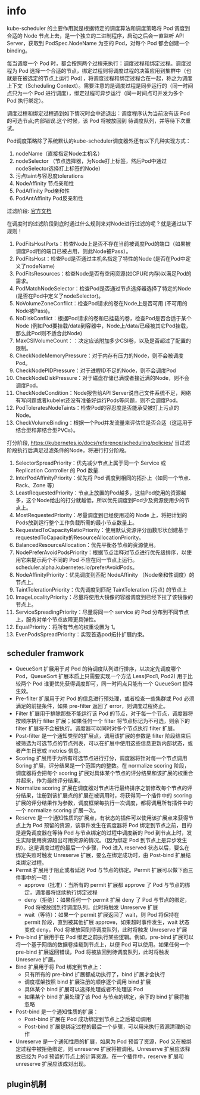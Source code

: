 # info

kube-scheduler  的主要作用就是根据特定的调度算法和调度策略将 Pod 调度到合适的 Node 节点上去，是一个独立的二进制程序，启动之后会一直监听 API Server，获取到  PodSpec.NodeName  为空的 Pod，对每个 Pod 都会创建一个 binding。

每当调度一个 Pod 时，都会按照两个过程来执行：调度过程和绑定过程。调度过程为 Pod 选择一个合适的节点，绑定过程则将调度过程的决策应用到集群中（也就是在被选定的节点上运行 Pod），将调度过程和绑定过程合在一起，称之为调度上下文（Scheduling Context）。需要注意的是调度过程是同步运行的（同一时间点只为一个 Pod 进行调度），绑定过程可异步运行（同一时间点可并发为多个 Pod 执行绑定）。

调度过程和绑定过程遇到如下情况时会中途退出：调度程序认为当前没有该 Pod 的可选节点;内部错误.这个时候，该 Pod 将被放回到  待调度队列，并等待下次重试。

Pod调度策略除了系统默认的kube-scheduler调度器外还有以下几种实现方式：
1. nodeName（直接指定Node主机名）
2. nodeSelector （节点选择器，为Node打上标签，然后Pod中通过nodeSelector选择打上标签的Node）
3. 污点taint与容忍度tolerations
4. NodeAffinity 节点亲和性
5. PodAffinity Pod亲和性
6. PodAntAffinity Pod反亲和性

过滤阶段: [官方文档](https://kubernetes.io/docs/reference/scheduling/policies/)

在调度时的过滤阶段到底时通过什么规则来对Node进行过滤的呢？就是通过以下规则！

1. PodFitsHostPorts：检查Node上是否不存在当前被调度Pod的端口（如果被调度Pod用的端口已被占用，则此Node被Pass）。
2. PodFitsHost：检查Pod是否通过主机名指定了特性的Node (是否在Pod中定义了nodeName) 
3. PodFitsResources：检查Node是否有空闲资源(如CPU和内存)以满足Pod的需求。 
4. PodMatchNodeSelector：检查Pod是否通过节点选择器选择了特定的Node (是否在Pod中定义了nodeSelector)。 
5. NoVolumeZoneConflict：检查Pod请求的卷在Node上是否可用 (不可用的Node被Pass)。 
6. NoDiskConflict：根据Pod请求的卷和已挂载的卷，检查Pod是否合适于某个Node (例如Pod要挂载/data到容器中，Node上/data/已经被其它Pod挂载，那么此Pod则不适合此Node) 
7. MaxCSIVolumeCount：：决定应该附加多少CSI卷，以及是否超过了配置的限制。 
8. CheckNodeMemoryPressure：对于内存有压力的Node，则不会被调度Pod。 
9. CheckNodePIDPressure：对于进程ID不足的Node，则不会调度Pod
10. CheckNodeDiskPressure：对于磁盘存储已满或者接近满的Node，则不会调度Pod。
11. CheckNodeCondition：Node报告给API Server说自己文件系统不足，网络有写问题或者kubelet还没有准备好运行Pods等问题，则不会调度Pod。
12. PodToleratesNodeTaints：检查Pod的容忍度是否能承受被打上污点的Node。
13. CheckVolumeBinding：根据一个Pod并发流量来评估它是否合适（这适用于结合型和非结合型PVCs）。

打分阶段, https://kubernetes.io/docs/reference/scheduling/policies/ 当过滤阶段执行后满足过滤条件的Node，将进行打分阶段。

1. SelectorSpreadPriority：优先减少节点上属于同一个 Service 或 Replication Controller 的 Pod 数量.
2. InterPodAffinityPriority：优先将 Pod 调度到相同的拓扑上（如同一个节点、Rack、Zone 等）
3. LeastRequestedPriority：节点上放置的Pod越多，这些Pod使用的资源越多，这个Node给出的打分就越低，所以优先调度到Pod少及资源使用少的节点上。
4. MostRequestedPriority：尽量调度到已经使用过的 Node 上，将把计划的Pods放到运行整个工作负载所需的最小节点数量上。
5. RequestedToCapacityRatioPriority：使用默认资源评分函数形状创建基于requestedToCapacity的ResourceAllocationPriority。
6. BalancedResourceAllocation：优先平衡各节点的资源使用。
7. NodePreferAvoidPodsPriority：根据节点注释对节点进行优先级排序，以使用它来提示两个不同的 Pod 不应在同一节点上运行。scheduler.alpha.kubernetes.io/preferAvoidPods。
8. NodeAffinityPriority：优先调度到匹配 NodeAffinity （Node亲和性调度）的节点上。
9. TaintTolerationPriority：优先调度到匹配 TaintToleration (污点) 的节点上
10. ImageLocalityPriority：尽量将使用大镜像的容器调度到已经下拉了该镜像的节点上。
11. ServiceSpreadingPriority：尽量将同一个 service 的 Pod 分布到不同节点上，服务对单个节点故障更具弹性。
12. EqualPriority：将所有节点的权重设置为 1。
13. EvenPodsSpreadPriority：实现首选pod拓扑扩展约束。


## scheduler framwork
- QueueSort  扩展用于对 Pod 的待调度队列进行排序，以决定先调度哪个 Pod，QueueSort  扩展本质上只需要实现一个方法  Less(Pod1, Pod2)  用于比较两个 Pod 谁更优先获得调度即可，同一时间点只能有一个  QueueSort  插件生效。
- Pre-filter  扩展用于对 Pod 的信息进行预处理，或者检查一些集群或 Pod 必须满足的前提条件，如果  pre-filter  返回了 error，则调度过程终止。
- Filter  扩展用于排除那些不能运行该 Pod 的节点，对于每一个节点，调度器将按顺序执行  filter  扩展；如果任何一个  filter  将节点标记为不可选，则余下的  filter  扩展将不会被执行。调度器可以同时对多个节点执行  filter  扩展。
- Post-filter  是一个通知类型的扩展点，调用该扩展的参数是  filter  阶段结束后被筛选为可选节点的节点列表，可以在扩展中使用这些信息更新内部状态，或者产生日志或 metrics 信息。
- Scoring  扩展用于为所有可选节点进行打分，调度器将针对每一个节点调用  Soring  扩展，评分结果是一个范围内的整数。在  normalize scoring  阶段，调度器将会把每个  scoring  扩展对具体某个节点的评分结果和该扩展的权重合并起来，作为最终评分结果。
- Normalize scoring  扩展在调度器对节点进行最终排序之前修改每个节点的评分结果，注册到该扩展点的扩展在被调用时，将获得同一个插件中的  scoring  扩展的评分结果作为参数，调度框架每执行一次调度，都将调用所有插件中的一个  normalize scoring  扩展一次。
- Reserve  是一个通知性质的扩展点，有状态的插件可以使用该扩展点来获得节点上为 Pod 预留的资源，该事件发生在调度器将 Pod 绑定到节点之前，目的是避免调度器在等待 Pod 与节点绑定的过程中调度新的 Pod 到节点上时，发生实际使用资源超出可用资源的情况。（因为绑定 Pod 到节点上是异步发生的）。这是调度过程的最后一个步骤，Pod 进入 reserved 状态以后，要么在绑定失败时触发 Unreserve 扩展，要么在绑定成功时，由 Post-bind 扩展结束绑定过程。
- Permit  扩展用于阻止或者延迟 Pod 与节点的绑定。Permit 扩展可以做下面三件事中的一项：
    - approve（批准）：当所有的 permit 扩展都 approve 了 Pod 与节点的绑定，调度器将继续执行绑定过程
    - deny（拒绝）：如果任何一个 permit 扩展 deny 了 Pod 与节点的绑定，Pod 将被放回到待调度队列，此时将触发  Unreserve  扩展
    - wait（等待）：如果一个 permit 扩展返回了 wait，则 Pod 将保持在 permit 阶段，直到被其他扩展 approve，如果超时事件发生，wait 状态变成 deny，Pod 将被放回到待调度队列，此时将触发 Unreserve 扩展
- Pre-bind  扩展用于在 Pod 绑定之前执行某些逻辑。例如，pre-bind 扩展可以将一个基于网络的数据卷挂载到节点上，以便 Pod 可以使用。如果任何一个  pre-bind  扩展返回错误，Pod 将被放回到待调度队列，此时将触发 Unreserve 扩展。
- Bind  扩展用于将 Pod 绑定到节点上：
    - 只有所有的 pre-bind 扩展都成功执行了，bind 扩展才会执行
    - 调度框架按照 bind 扩展注册的顺序逐个调用 bind 扩展
    - 具体某个 bind 扩展可以选择处理或者不处理该 Pod
    - 如果某个 bind 扩展处理了该 Pod 与节点的绑定，余下的 bind 扩展将被忽略
- Post-bind  是一个通知性质的扩展：
    - Post-bind 扩展在 Pod 成功绑定到节点上之后被动调用
    - Post-bind 扩展是绑定过程的最后一个步骤，可以用来执行资源清理的动作
- Unreserve  是一个通知性质的扩展，如果为 Pod 预留了资源，Pod 又在被绑定过程中被拒绝绑定，则 unreserve 扩展将被调用。Unreserve 扩展应该释放已经为 Pod 预留的节点上的计算资源。在一个插件中，reserve 扩展和 unreserve 扩展应该成对出现。



## plugin机制